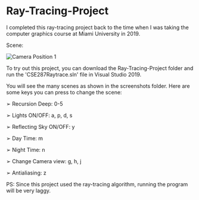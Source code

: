 # Ray-Tracing-Project

I completed this ray-tracing project back to the time when I was taking the computer graphics course at Miami University in 2019.

Scene:

![Camera Position 1](https://user-images.githubusercontent.com/73594399/204479916-5fb5a5f7-ad08-4a6d-baf3-2c40de5dc5e6.png)

To try out this project, you can download the Ray-Tracing-Project folder and run the 'CSE287Raytrace.sln' file in Visual Studio 2019.

You will see the many scenes as shown in the screenshots folder. Here are some keys you can press to change the scene:

➢ Recursion Deep: 0-5

➢ Lights ON/OFF: a, p, d, s

➢ Reflecting Sky ON/OFF: y

➢ Day Time: m

➢ Night Time: n

➢ Change Camera view: g, h, j

➢ Antialiasing: z

PS: Since this project used the ray-tracing algorithm, running the program will be very laggy. 
